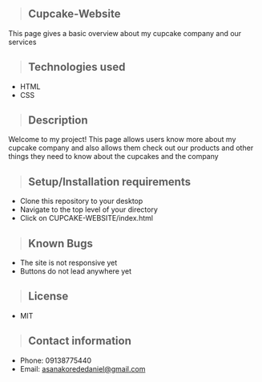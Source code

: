 >## Cupcake-Website

This page gives a basic overview about my cupcake company and our services

>## Technologies used

* HTML
* CSS

>## Description

Welcome to my project! This page allows users know more about my cupcake company and also allows them check out our products and other things they need to know about the cupcakes and the company

>## Setup/Installation requirements
* Clone this repository to your desktop
* Navigate to the top level of your directory
* Click on CUPCAKE-WEBSITE/index.html

>## Known Bugs
* The site is not responsive yet
* Buttons do not lead anywhere yet


>## License
* MIT



>## Contact information
* Phone: 09138775440
* Email: asanakorededaniel@gmail.com
